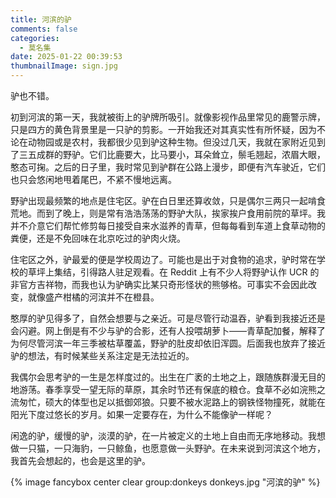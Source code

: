 ```yaml
---
title: 河滨的驴
comments: false
categories:
  - 莫名集
date: 2025-01-22 00:39:53
thumbnailImage: sign.jpg
---
```


驴也不错。

<!-- excerpt -->

初到河滨的第一天，我就被街上的驴牌所吸引。就像影视作品里常见的鹿警示牌，只是四方的黄色背景里是一只驴的剪影。一开始我还对其真实性有所怀疑，因为不论在动物园或是农村，我都很少见到驴这种生物。但没过几天，我就在家附近见到了三五成群的野驴。它们比鹿要大，比马要小，耳朵耸立，鬃毛翘起，浓眉大眼，憨态可掬。之后的日子里，我时常见到驴群在公路上漫步，即便有汽车驶近，它们也只会悠闲地甩着尾巴，不紧不慢地远离。

野驴出现最频繁的地点是住宅区。驴在白日里还算收敛，只是偶尔三两只一起啃食荒地。而到了晚上，则是常有浩浩荡荡的野驴大队，挨家挨户食用前院的草坪。我并不介意它们帮忙修剪每日接受自来水滋养的青草，但每每看到车道上食草动物的粪便，还是不免回味在北京吃过的驴肉火烧。

住宅区之外，驴最爱的便是学校周边了。可能也是出于对食物的追求，驴时常在学校的草坪上集结，引得路人驻足观看。在 Reddit 上有不少人将野驴认作 UCR 的非官方吉祥物，而我也认为驴确实比某只奇形怪状的熊够格。可事实不会因此改变，就像盛产柑橘的河滨并不在橙县。

憨厚的驴见得多了，自然会想要与之亲近。可是尽管行动温吞，驴看到我接近还是会闪避。网上倒是有不少与驴的合影，还有人投喂胡萝卜——青草配加餐，解释了为何尽管河滨一年三季被枯草覆盖，野驴的肚皮却依旧浑圆。后面我也放弃了接近驴的想法，有时候某些关系注定是无法拉近的。

我偶尔会思考驴的一生是怎样度过的。出生在广袤的土地之上，跟随族群漫无目的地游荡。春季享受一望无际的草原，其余时节还有保底的粮仓。食草不必如浣熊之流匆忙，硕大的体型也足以抵御郊狼。只要不被水泥路上的钢铁怪物撞死，就能在阳光下度过悠长的岁月。如果一定要存在，为什么不能像驴一样呢？

闲逸的驴，缓慢的驴，淡漠的驴，在一片被定义的土地上自由而无序地移动。我想做一只猫，一只海豹，一只鲸鱼，也愿意做一头野驴。在未来说到河滨这个地方，我首先会想起的，也会是这里的驴。

{% image fancybox center clear group:donkeys donkeys.jpg "河滨的驴" %}
